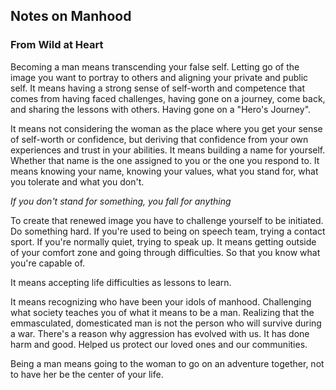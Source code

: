 
## Notes on Manhood

### From Wild at Heart

Becoming a man means transcending your false self. Letting go of the image you want to portray to others and aligning your private and public self.
It means having a strong sense of self-worth and competence that comes from having faced challenges, having gone on a journey, come back, and sharing the lessons with others. Having gone on a "Hero's Journey".

It means not considering the woman as the place where you get your sense of self-worth or confidence, but deriving that confidence from your own experiences and trust in your abilities.
It means building a name for yourself. Whether that name is the one assigned to you or the one you respond to. It means knowing your name, knowing your values, what you stand for, what you tolerate and what you don't. 

*If you don't stand for something, you fall for anything*

To create that renewed image you have to challenge yourself to be initiated. Do something hard. If you're used to being on speech team, trying a contact sport. If you're normally quiet, trying to speak up. It means getting outside of your comfort zone and going through difficulties. So that you know what you're capable of.

It means accepting life difficulties as lessons to learn. 

It means recognizing who have been your idols of manhood. Challenging what society teaches you of what it means to be a man. Realizing that the emmasculated, domesticated man is not the person who will survive during a war. There's a reason why aggression has evolved with us. It has done harm and good. Helped us protect our loved ones and our communities.

Being a man means going to the woman to go on an adventure together, not to have her be the center of your life. 